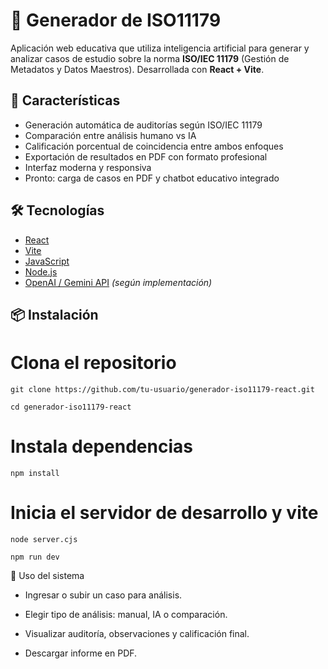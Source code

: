 # 🧠 Generador de ISO11179

Aplicación web educativa que utiliza inteligencia artificial para generar y analizar casos de estudio sobre la norma **ISO/IEC 11179** (Gestión de Metadatos y Datos Maestros). Desarrollada con **React + Vite**.

## 🚀 Características

- Generación automática de auditorías según ISO/IEC 11179
- Comparación entre análisis humano vs IA
- Calificación porcentual de coincidencia entre ambos enfoques
- Exportación de resultados en PDF con formato profesional
- Interfaz moderna y responsiva
- Pronto: carga de casos en PDF y chatbot educativo integrado

## 🛠️ Tecnologías

- [React](https://reactjs.org/)
- [Vite](https://vitejs.dev/)
- [JavaScript](https://developer.mozilla.org/en-US/docs/Web/JavaScript)
- [Node.js](https://nodejs.org/)
- [OpenAI / Gemini API](https://ai.google/discover/gemini/) *(según implementación)*

## 📦 Instalación


# Clona el repositorio
```
git clone https://github.com/tu-usuario/generador-iso11179-react.git
```
```
cd generador-iso11179-react
```

# Instala dependencias
```
npm install
```

# Inicia el servidor de desarrollo y vite 
```
node server.cjs
```

```
npm run dev
```

📄 Uso del sistema

- Ingresar o subir un caso para análisis.

- Elegir tipo de análisis: manual, IA o comparación.

- Visualizar auditoría, observaciones y calificación final.

- Descargar informe en PDF.